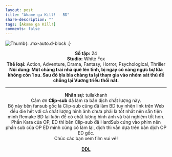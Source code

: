 ```yaml
---
layout: post
title: "Akame ga Kill! - BD"
share-description: ""
tags: [Akame ga Kill!]
comments: false
---
```


![Thumb](https://tpn-team.github.io/assets/img/akame_thumb.jpg){: .mx-auto.d-block :}
<center>
<b>Số tập:</b> 24 <br>
<b>Studio:</b> White Fox <br>
<b>Thể loại:</b> Action, Adventure, Drama, Fantasy, Horror, Psychological, Thriller <br>
<b>Nội dung: Một chàng trai nhà quê lên tỉnh, bị ngay cô nàng ngực bự lừa không còn 1 xu. Sau đó bla bla chàng ta lại tham gia vào nhóm sát thủ để chống lại Vương triều thối nát. </b> 
 <br>

<hr>

<b>Nhân sự:</b> tuilakhanh<br>
Cảm ơn <b>Clip-sub</b> đã làm ra bản dịch chất lượng này. <br>
Bộ này bên fansub gốc là Clip-sub cũng đã làm BD tuy nhên link trên Web đều die hết với cả chất lượng hình ảnh chưa phải là tốt nhất nên sẵn tiện mình Remake BD lại luôn để có chất lượng hình ảnh và trải nghiệm tốt hơn. Phần Kara của OP, ED thì bên Clip-sub đã HardSub cứng vào phim nên phần sub của OP ED mình cũng có làm lại, dịch thì vẫn dựa trên bản dịch OP ED gốc. <br>
Chúc các bạn xem film vui vẻ! <br><br>
<b><a href="https://github.com/TPN-Team/TPN-Team-DDL/blob/master/Akame%20ga%20Kill!.md">DDL</a></b> <br>
</center>
<!-- excerpt-end -->

